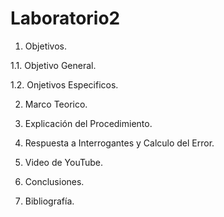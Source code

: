 # Laboratorio2

1. Objetivos.

1.1. Objetivo General.



1.2. Onjetivos Especificos.



2. Marco Teorico.



3. Explicación del Procedimiento.



4. Respuesta a Interrogantes y Calculo del Error.



5. Video de YouTube.



6. Conclusiones.



7. Bibliografía.


